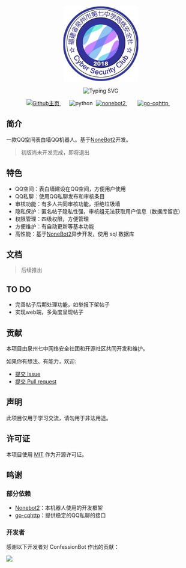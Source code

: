 <p align="center">
  <a href="https://github.com/qzqzcsclub/ConfessionBot"><img src="https://raw.githubusercontent.com/qzqzcsclub/ConfessionBot/dev/logo.png" width="200" height="200" alt="ConfessionBot"></a>
</p>

<div align="center">
<img src="https://readme-typing-svg.demolab.com?font=Fira+Code&size=25&duration=3000&pause=1000&color=FDE6E0&center=true&vCenter=true&width=435&lines=✨ ConfessionBot ✨;QQ空间表白墙QQ机器人" alt="Typing SVG" />
</div>

<p align="center">

<p align="center">
    <!-- GitHub主页 -->
	<a style="margin-inline:5px" target="_blank" href="https://github.com/qzqzcsclub/ConfessionBot">
		<img src="https://img.shields.io/badge/GitHub-Home-blue?style=flat&logo=GitHub" title="Github主页">
	</a>&emsp;
	<!-- py版本 -->
	<img src="https://img.shields.io/badge/python-3.10+-blue" alt="python">
    <!-- nonebot版本 -->
    <a style="margin-inline:5px" target="_blank" href="https://github.com/nonebot/nonebot2">
		<img src="https://img.shields.io/badge/Nonebot2-latest-blue" title="nonebot2">
	</a>&emsp;
    <!-- go-cqhttp版本 -->
    <a style="margin-inline:5px" target="_blank" href="https://github.com/Mrs4s/go-cqhttp">
		<img src="https://img.shields.io/badge/gocqhttp-latest-blue" title="go-cqhttp">
	</a>&emsp;
</p>

## 简介

一款QQ空间表白墙QQ机器人。基于[NoneBot2](https://v2.nonebot.dev/)开发。

> 初版尚未开发完成，即将退出

## 特色

- QQ空间：表白墙建设在QQ空间，方便用户使用
- QQ私聊：使用QQ私聊发布和审核条目
- 审核功能：有多人共同审核功能，拒绝垃圾墙
- 隐私保护：匿名帖子隐私性强，审核组无法获取用户信息（数据库留底）
- 权限管理：四级权限，方便管理
- 方便维护：有自动更新等基本功能
- 高性能：基于[NoneBot2](https://v2.nonebot.dev/)异步开发，使用 sql 数据库

## 文档

> 后续推出

## TO DO

- 完善帖子后期处理功能，如举报下架帖子
- 实现web端，多角度呈现帖子

## 贡献

本项目由泉州七中网络安全社团和开源社区共同开发和维护。

如果你有想法、有能力，欢迎:
- [提交 Issue](https://github.com/qzqzcsclub/ConfessionBot/issues)
- [提交 Pull request](https://github.com/qzqzcsclub/ConfessionBot/pulls)

## 声明

此项目仅用于学习交流，请勿用于非法用途。

## 许可证

本项目使用 [MIT](https://github.com/qzqzcsclub/ConfessionBot/blob/main/LICENSE) 作为开源许可证。

## 鸣谢

### 部分依赖

- [Nonebot2](https://github.com/nonebot/nonebot2)：本机器人使用的开发框架
- [go-cqhttp](https://github.com/Mrs4s/go-cqhttp)：提供稳定的QQ私聊的接口

### 开发者

感谢以下开发者对 ConfessionBot 作出的贡献：

<a href="https://github.com/qzqzcsclub/ConfessionBot/graphs/contributors">
  <img src="https://contrib.rocks/image?repo=qzqzcsclub/ConfessionBot&max=1000" />
</a>
